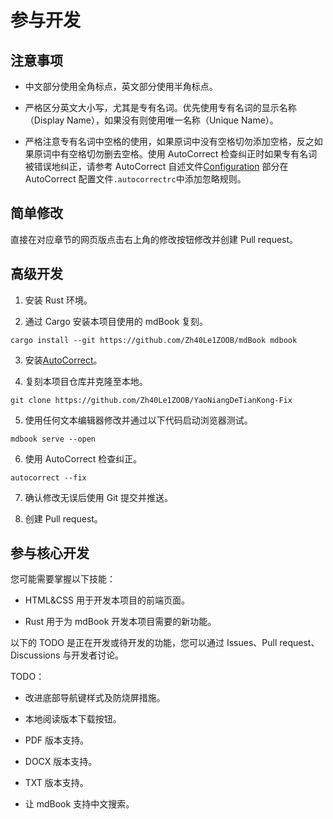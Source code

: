 # 参与开发

## 注意事项

- 中文部分使用全角标点，英文部分使用半角标点。

- 严格区分英文大小写，尤其是专有名词。优先使用专有名词的显示名称（Display Name），如果没有则使用唯一名称（Unique Name）。

- 严格注意专有名词中空格的使用，如果原词中没有空格切勿添加空格，反之如果原词中有空格切勿删去空格。使用 AutoCorrect 检查纠正时如果专有名词被错误地纠正，请参考 AutoCorrect 自述文件[Configuration](https://github.com/huacnlee/autocorrect#configuration) 部分在 AutoCorrect 配置文件`.autocorrectrc`中添加忽略规则。

## 简单修改

直接在对应章节的网页版点击右上角的修改按钮修改并创建 Pull request。

## 高级开发

1. 安装 Rust 环境。

2. 通过 Cargo 安装本项目使用的 mdBook 复刻。

```shell
cargo install --git https://github.com/Zh40Le1ZOOB/mdBook mdbook
```

3. 安装[AutoCorrect](https://github.com/huacnlee/autocorrect)。

4. 复刻本项目仓库并克隆至本地。

```shell
git clone https://github.com/Zh40Le1ZOOB/YaoNiangDeTianKong-Fix
```

5. 使用任何文本编辑器修改并通过以下代码启动浏览器测试。

```shell
mdbook serve --open
```

6. 使用 AutoCorrect 检查纠正。

```shell
autocorrect --fix
```

7. 确认修改无误后使用 Git 提交并推送。

8. 创建 Pull request。

## 参与核心开发

您可能需要掌握以下技能：

- HTML&CSS 用于开发本项目的前端页面。

- Rust 用于为 mdBook 开发本项目需要的新功能。

以下的 TODO 是正在开发或待开发的功能，您可以通过 Issues、Pull request、Discussions 与开发者讨论。

TODO：

- 改进底部导航键样式及防烧屏措施。

- 本地阅读版本下载按钮。

- PDF 版本支持。

- DOCX 版本支持。

- TXT 版本支持。

- 让 mdBook 支持中文搜索。
